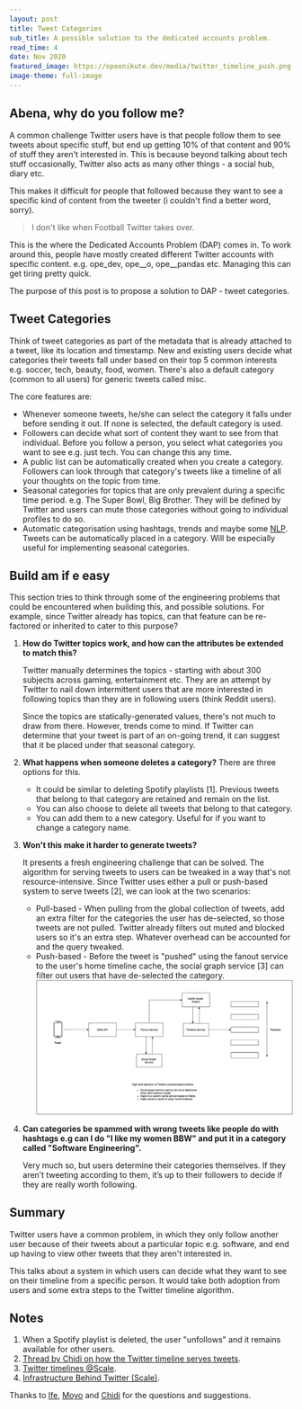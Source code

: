 ```yaml
---
layout: post
title: Tweet Categories
sub_title: A possible solution to the dedicated accounts problem.
read_time: 4
date: Nov 2020
featured_image: https://opeonikute.dev/media/twitter_timeline_push.png
image-theme: full-image
---
```


## Abena, why do you follow me?

A common challenge Twitter users have is that people follow them to see tweets about specific stuff, but end up getting 10% of that content and 90% of stuff they aren't interested in. This is because beyond talking about tech stuff occasionally, Twitter also acts as many other things - a social hub, diary etc. 

This makes it difficult for people that followed because they want to see a specific kind of content from the tweeter (i couldn't find a better word, sorry). 

> I don't like when Football Twitter takes over.

This is the where the Dedicated Accounts Problem (DAP) comes in. To work around this, people have mostly created different Twitter accounts with specific content. e.g. ope_dev, ope__o, ope__pandas etc. Managing this can get tiring pretty quick.

The purpose of this post is to propose a solution to DAP - tweet categories.

## Tweet Categories

Think of tweet categories as part of the metadata that is already attached to a tweet, like its location and timestamp. New and existing users decide what categories their tweets fall under based on their top 5 common interests e.g. soccer, tech, beauty, food, women. There's also a default category (common to all users) for generic tweets called misc.

The core features are:

- Whenever someone tweets, he/she can select the category it falls under before sending it out. If none is selected, the default category is used.
- Followers can decide what sort of content they want to see from that individual. Before you follow a person, you select what categories you want to see e.g. just tech. You can change this any time.
- A public list can be automatically created when you create a category. Followers can look through that category's tweets like a timeline of all your thoughts on the topic from time.
- Seasonal categories for topics that are only prevalent during a specific time period. e.g. The Super Bowl, Big Brother. They will be defined by Twitter and users can mute those categories without going to individual profiles to do so.
- Automatic categorisation using hashtags, trends and maybe some [NLP](https://en.wikipedia.org/wiki/Natural_language_processing). Tweets can be automatically placed in a category. Will be especially useful for implementing seasonal categories.

## Build am if e easy

This section tries to think through some of the engineering problems that could be encountered when building this, and possible solutions. For example, since Twitter already has topics, can that feature can be re-factored or inherited to cater to this purpose?

1. **How do Twitter topics work, and how can the attributes be extended to match this?**

    Twitter manually determines the topics - starting with about 300 subjects across gaming, entertainment etc. They are an attempt by Twitter to nail down intermittent users that are more interested in following topics than they are in following users (think Reddit users).

    Since the topics are statically-generated values, there's not much to draw from there. However, trends come to mind. If Twitter can determine that your tweet is part of an on-going trend, it can suggest that it be placed under that seasonal category.

2. **What happens when someone deletes a category?**
There are three options for this.
    - It could be similar to deleting Spotify playlists [1]. Previous tweets that belong to that category are retained and remain on the list.
    - You can also choose to delete all tweets that belong to that category.
    - You can add them to a new category. Useful for if you want to change a category name.
3. **Won't this make it harder to generate tweets?**

    It presents a fresh engineering challenge that can be solved. The algorithm for serving tweets to users can be tweaked in a way that's not resource-intensive. Since Twitter uses either a pull or push-based system to serve tweets [2], we can look at the two scenarios:

    - Pull-based - When pulling from the global collection of tweets, add an extra filter for the categories the user has de-selected, so those tweets are not pulled. Twitter already filters out muted and blocked users so it's an extra step. Whatever overhead can be accounted for and the query tweaked.
    - Push-based - Before the tweet is "pushed" using the fanout service to the user's home timeline cache, the social graph service [3] can filter out users that have de-selected the category.
        ![Twitter timeline push](/media/twitter_timeline_push.png)

4. **Can categories be spammed with wrong tweets like people do with hashtags e.g can I do "I like my women BBW" and put it in a category called "Software Engineering".**

    Very much so, but users determine their categories themselves. If they aren’t tweeting according to them, it’s up to their followers to decide if they are really worth following.

## Summary

Twitter users have a common problem, in which they only follow another user because of their tweets about a particular topic e.g. software, and end up having to view other tweets that they aren't interested in.

This talks about a system in which users can decide what they want to see on their timeline from a specific person. It would take both adoption from users and some extra steps to the Twitter timeline algorithm.

## Notes

1. When a Spotify playlist is deleted, the user "unfollows" and it remains available for other users.
2. [Thread by Chidi on how the Twitter timeline serves tweets](https://twitter.com/ChidiWilliams__/status/1332675824131190785).
3. [Twitter timelines @Scale](https://youtu.be/1LcyCbly73U?t=212).
4. [Infrastructure Behind Twitter (Scale)](https://blog.twitter.com/engineering/en_us/topics/infrastructure/2017/the-infrastructure-behind-twitter-scale.html).

Thanks to [Ife](https://twitter.com/IfeSobog), [Moyo](https://twitter.com/olujedai) and [Chidi](https://twitter.com/ChidiWilliams__) for the questions and suggestions.